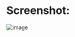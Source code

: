 # Screenshot:

![image](https://github.com/alokVerma749/Zomato-clone-HTML-CSS-Only/assets/87599400/ff390018-52ba-4501-91d3-09c5f011f2e2)
